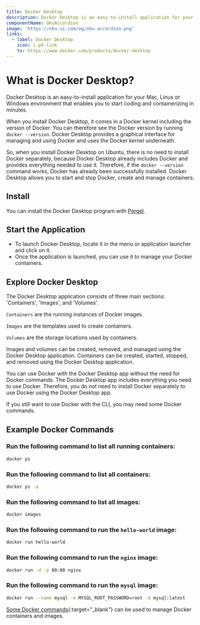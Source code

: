 ```yaml
---
title: Docker Desktop
description: Docker Desktop is an easy-to-install application for your Mac, Linux or Windows environment that enables you to start coding and containerizing in minutes.
componentName: OkuAccordion
image: 'https://oku-ui.com/og/oku-accordion.png'
links:
  - label: Docker Desktop
    icon: i-ph-link
    to: https://www.docker.com/products/docker-desktop
---
```


# What is Docker Desktop?

Docker Desktop is an easy-to-install application for your Mac, Linux or Windows environment that enables you to start coding and containerizing in minutes.

When you install Docker Desktop, it comes in a Docker kernel including the version of Docker. You can therefore see the Docker version by running `docker --version`. Docker Desktop provides a graphical interface for managing and using Docker and uses the Docker kernel underneath.

So, when you install Docker Desktop on Ubuntu, there is no need to install Docker separately, because Docker Desktop already includes Docker and provides everything needed to use it. Therefore, if the `docker --version` command works, Docker has already been successfully installed. Docker Desktop allows you to start and stop Docker, create and manage containers.

## Install

You can install the Docker Desktop program with [Pergel](/pergel/getting-started).

## Start the Application

- To launch Docker Desktop, locate it in the menu or application launcher and click on it.
- Once the application is launched, you can use it to manage your Docker containers.

## Explore Docker Desktop

The Docker Desktop application consists of three main sections: 'Containers', 'Images', and 'Volumes'.

`Containers` are the running instances of Docker images. 

`Images` are the templates used to create containers. 

`Volumes` are the storage locations used by containers.

Images and volumes can be created, removed, and managed using the Docker Desktop application. Containers can be created, started, stopped, and removed using the Docker Desktop application.

You can use Docker with the Docker Desktop app without the need for Docker commands. The Docker Desktop app includes everything you need to use Docker. Therefore, you do not need to install Docker separately to use Docker using the Docker Desktop app.

If you still want to use Docker with the CLI, you may need some Docker commands.

## Example Docker Commands

### Run the following command to list all running containers:

```sh [terminal]
docker ps
```

### Run the following command to list all containers:

```sh [terminal]
docker ps -a
```

### Run the following command to list all images:

```sh [terminal]
docker images
```

### Run the following command to run the `hello-world` image:

```sh [terminal]
docker run hello-world
```

### Run the following command to run the `nginx` image:

```sh [terminal]
docker run -d -p 80:80 nginx
```

### Run the following command to run the `mysql` image:

```sh [terminal]
docker run --name mysql -e MYSQL_ROOT_PASSWORD=root -d mysql:latest
```

[Some Docker commands](https://docs.docker.com/engine/reference/commandline/cli/){:target="_blank"} can be used to manage Docker containers and images.













